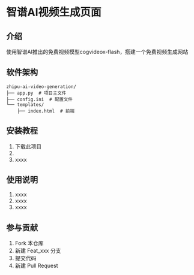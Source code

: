 # 智谱AI视频生成页面

## 介绍
使用智谱AI推出的免费视频模型cogvideox-flash，搭建一个免费视频生成网站

## 软件架构
```text
zhipu-ai-video-generation/
├── app.py  # 项目主文件
├── config.ini  # 配置文件
└── templates/
    ├── index.html  # 前端

```


## 安装教程

1.  下载此项目
2.  
3.  xxxx

## 使用说明

1.  xxxx
2.  xxxx
3.  xxxx

## 参与贡献

1.  Fork 本仓库
2.  新建 Feat_xxx 分支
3.  提交代码
4.  新建 Pull Request


